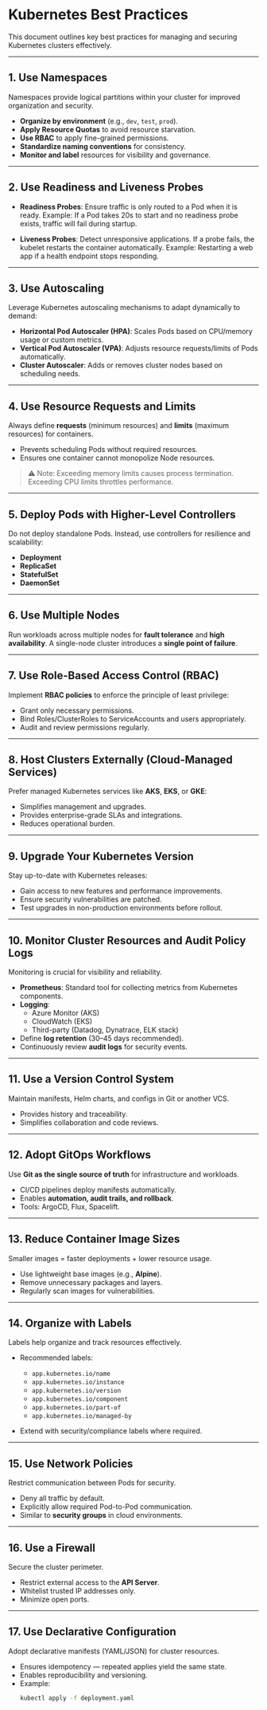 # Kubernetes Best Practices

This document outlines key best practices for managing and securing Kubernetes clusters effectively.

---

## 1. Use Namespaces
Namespaces provide logical partitions within your cluster for improved organization and security.

- **Organize by environment** (e.g., `dev`, `test`, `prod`).
- **Apply Resource Quotas** to avoid resource starvation.
- **Use RBAC** to apply fine-grained permissions.
- **Standardize naming conventions** for consistency.
- **Monitor and label** resources for visibility and governance.

---

## 2. Use Readiness and Liveness Probes

- **Readiness Probes**: Ensure traffic is only routed to a Pod when it is ready.
  Example: If a Pod takes 20s to start and no readiness probe exists, traffic will fail during startup.

- **Liveness Probes**: Detect unresponsive applications. If a probe fails, the kubelet restarts the container automatically.
  Example: Restarting a web app if a health endpoint stops responding.

---

## 3. Use Autoscaling
Leverage Kubernetes autoscaling mechanisms to adapt dynamically to demand:

- **Horizontal Pod Autoscaler (HPA)**: Scales Pods based on CPU/memory usage or custom metrics.
- **Vertical Pod Autoscaler (VPA)**: Adjusts resource requests/limits of Pods automatically.
- **Cluster Autoscaler**: Adds or removes cluster nodes based on scheduling needs.

---

## 4. Use Resource Requests and Limits
Always define **requests** (minimum resources) and **limits** (maximum resources) for containers.

- Prevents scheduling Pods without required resources.
- Ensures one container cannot monopolize Node resources.

> ⚠️ Note: Exceeding memory limits causes process termination. Exceeding CPU limits throttles performance.

---

## 5. Deploy Pods with Higher-Level Controllers
Do not deploy standalone Pods. Instead, use controllers for resilience and scalability:

- **Deployment**
- **ReplicaSet**
- **StatefulSet**
- **DaemonSet**

---

## 6. Use Multiple Nodes
Run workloads across multiple nodes for **fault tolerance** and **high availability**.
A single-node cluster introduces a **single point of failure**.

---

## 7. Use Role-Based Access Control (RBAC)
Implement **RBAC policies** to enforce the principle of least privilege:

- Grant only necessary permissions.
- Bind Roles/ClusterRoles to ServiceAccounts and users appropriately.
- Audit and review permissions regularly.

---

## 8. Host Clusters Externally (Cloud-Managed Services)
Prefer managed Kubernetes services like **AKS**, **EKS**, or **GKE**:

- Simplifies management and upgrades.
- Provides enterprise-grade SLAs and integrations.
- Reduces operational burden.

---

## 9. Upgrade Your Kubernetes Version
Stay up-to-date with Kubernetes releases:

- Gain access to new features and performance improvements.
- Ensure security vulnerabilities are patched.
- Test upgrades in non-production environments before rollout.

---

## 10. Monitor Cluster Resources and Audit Policy Logs
Monitoring is crucial for visibility and reliability.

- **Prometheus**: Standard tool for collecting metrics from Kubernetes components.
- **Logging**:
  - Azure Monitor (AKS)
  - CloudWatch (EKS)
  - Third-party (Datadog, Dynatrace, ELK stack)
- Define **log retention** (30–45 days recommended).
- Continuously review **audit logs** for security events.

---

## 11. Use a Version Control System
Maintain manifests, Helm charts, and configs in Git or another VCS.

- Provides history and traceability.
- Simplifies collaboration and code reviews.

---

## 12. Adopt GitOps Workflows
Use **Git as the single source of truth** for infrastructure and workloads.

- CI/CD pipelines deploy manifests automatically.
- Enables **automation, audit trails, and rollback**.
- Tools: ArgoCD, Flux, Spacelift.

---

## 13. Reduce Container Image Sizes
Smaller images = faster deployments + lower resource usage.

- Use lightweight base images (e.g., **Alpine**).
- Remove unnecessary packages and layers.
- Regularly scan images for vulnerabilities.

---

## 14. Organize with Labels
Labels help organize and track resources effectively.

- Recommended labels:
  - `app.kubernetes.io/name`
  - `app.kubernetes.io/instance`
  - `app.kubernetes.io/version`
  - `app.kubernetes.io/component`
  - `app.kubernetes.io/part-of`
  - `app.kubernetes.io/managed-by`

- Extend with security/compliance labels where required.

---

## 15. Use Network Policies
Restrict communication between Pods for security.

- Deny all traffic by default.
- Explicitly allow required Pod-to-Pod communication.
- Similar to **security groups** in cloud environments.

---

## 16. Use a Firewall
Secure the cluster perimeter.

- Restrict external access to the **API Server**.
- Whitelist trusted IP addresses only.
- Minimize open ports.

---

## 17. Use Declarative Configuration
Adopt declarative manifests (YAML/JSON) for cluster resources.

- Ensures idempotency — repeated applies yield the same state.
- Enables reproducibility and versioning.
- Example:
  ```bash
  kubectl apply -f deployment.yaml
